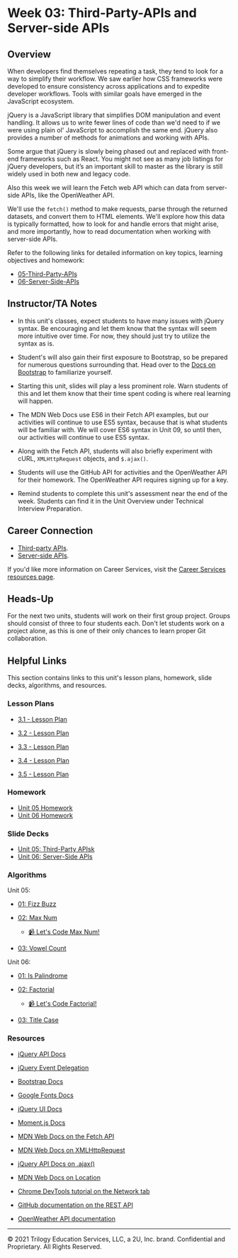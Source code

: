 # Week 03: Third-Party-APIs and Server-side APIs

## Overview

When developers find themselves repeating a task, they tend to look for a way to simplify their workflow. We saw earlier how CSS frameworks were developed to ensure consistency across applications and to expedite developer workflows. Tools with similar goals have emerged in the JavaScript ecosystem. 

jQuery is a JavaScript library that simplifies DOM manipulation and event handling. It allows us to write fewer lines of code than we'd need to if we were using plain ol' JavaScript to accomplish the same end. jQuery also provides a number of methods for animations and working with APIs.

Some argue that jQuery is slowly being phased out and replaced with front-end frameworks such as React. You might not see as many job listings for jQuery developers, but it’s an important skill to master as the library is still widely used in both new and legacy code. 

Also this week we will learn the Fetch web API which can data from server-side APIs, like the OpenWeather API.

We'll use the `fetch()` method to make requests, parse through the returned datasets, and convert them to HTML elements. We'll explore how this data is typically formatted, how to look for and handle errors that might arise, and more importantly, how to read documentation when working with server-side APIs.

Refer to the following links for detailed information on key topics, learning objectives and homework:

* [05-Third-Party-APIs](../../../01-Class-Content/05-Third-Party-APIs/README.md)
* [06-Server-Side-APIs](../../../01-Class-Content/06-Server-Side-APIs/README.md)

## Instructor/TA Notes

* In this unit's classes, expect students to have many issues with jQuery syntax. Be encouraging and let them know that the syntax will seem more intuitive over time. For now, they should just try to utilize the syntax as is.

* Student's will also gain their first exposure to Bootstrap, so be prepared for numerous questions surrounding that. Head over to the [Docs on Bootstrap](https://getbootstrap.com/docs/4.1/getting-started/introduction/) to familiarize yourself.

* Starting this unit, slides will play a less prominent role. Warn students of this and let them know that their time spent coding is where real learning will happen.

* The MDN Web Docs use ES6 in their Fetch API examples, but our activities will continue to use ES5 syntax, because that is what students will be familiar with. We will cover ES6 syntax in Unit 09, so until then, our activities will continue to use ES5 syntax.

* Along with the Fetch API, students will also briefly experiment with cURL, `XMLHttpRequest` objects, and `$.ajax()`.

* Students will use the GitHub API for activities and the OpenWeather API for their homework. The OpenWeather API requires signing up for a key.

* Remind students to complete this unit's assessment near the end of the week. Students can find it in the Unit Overview under Technical Interview Preparation.

## Career Connection

* [Third-party APIs](../../../01-Class-Content/05-Third-Party-APIs/04-Career-Connection/README.md).
* [Server-side APIs](../../../01-Class-Content/06-Server-Side-APIs/04-Career-Connection/README.md).

If you'd like more information on Career Services, visit the [Career Services resources page](http://bit.ly/CodingCS).

## Heads-Up

For the next two units, students will work on their first group project. Groups should consist of three to four students each. Don't let students work on a project alone, as this is one of their only chances to learn proper Git collaboration.

## Helpful Links

This section contains links to this unit's lesson plans, homework, slide decks, algorithms, and resources.
### Lesson Plans

* [3.1 - Lesson Plan](01-Day/01-Day-LessonPlan.md)

* [3.2 - Lesson Plan](02-Day/02-Day-LessonPlan.md)

* [3.3 - Lesson Plan](03-Day/03-Day-LessonPlan.md)

* [3.4 - Lesson Plan](04-Day/04-Day-LessonPlan.md)

* [3.5 - Lesson Plan](05-Day/05-Day-LessonPlan.md)

### Homework

* [Unit 05 Homework](../../../01-Class-Content/05-Third-Party-APIs/02-Homework)
* [Unit 06 Homework](../../../01-Class-Content/06-Server-Side-APIs/02-Homework)

### Slide Decks

* [Unit 05: Third-Party APIsk](https://docs.google.com/presentation/d/1-TxVbjIGv8jMD4pcEtjonVPs8qItpUNHUCfIGMAErxg/edit?usp=sharing)
* [Unit 06: Server-Side APIs](https://docs.google.com/presentation/d/1tL0nVHEJVeR5Bi1C1bDBUAOY2ncW9ySReklGIAzaRms/edit?usp=sharing)

### Algorithms

Unit 05:

* [01: Fizz Buzz](../../../01-Class-Content/05-Third-Party-APIs/03-Algorithms/01-fizz-buzz)

* [02: Max Num](../../../01-Class-Content/05-Third-Party-APIs/03-Algorithms/02-max-num)

  * [📹 Let's Code Max Num!](https://2u-20.wistia.com/medias/f9eao2cvjt)

* [03: Vowel Count](../../../01-Class-Content/05-Third-Party-APIs/03-Algorithms/03-vowel-count)

Unit 06:

* [01: Is Palindrome](../../../01-Class-Content/06-Server-Side-APIs/03-Algorithms/01-is-palindrome)

* [02: Factorial](../../../01-Class-Content/06-Server-Side-APIs/03-Algorithms/02-factorial)

  * [📹 Let's Code Factorial!](https://2u-20.wistia.com/medias/gnyfobes5c)

* [03: Title Case](../../../01-Class-Content/06-Server-Side-APIs/03-Algorithms/03-title-case)

### Resources

* [jQuery API Docs](https://api.jquery.com/)

* [jQuery Event Delegation](https://learn.jquery.com/events/event-delegation/)

* [Bootstrap Docs](https://getbootstrap.com)

* [Google Fonts Docs](https://fonts.google.com)

* [jQuery UI Docs](https://jqueryui.com/demos/)

* [Moment.js Docs](https://momentjs.com/docs/)

* [MDN Web Docs on the Fetch API](https://developer.mozilla.org/en-US/docs/Web/API/Fetch_API/Using_Fetch)

* [MDN Web Docs on XMLHttpRequest](https://developer.mozilla.org/en-US/docs/Web/API/XMLHttpRequest)

* [jQuery API Docs on .ajax()](https://api.jquery.com/jquery.ajax/)

* [MDN Web Docs on Location](https://developer.mozilla.org/en-US/docs/Web/API/Location)

* [Chrome DevTools tutorial on the Network tab](https://developers.google.com/web/tools/chrome-devtools/network)

* [GitHub documentation on the REST API](https://docs.github.com/en/rest/reference)

* [OpenWeather API documentation](https://openweathermap.org/api)

---
© 2021 Trilogy Education Services, LLC, a 2U, Inc. brand. Confidential and Proprietary. All Rights Reserved.
